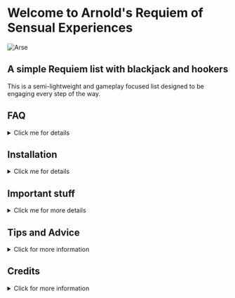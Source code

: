 # Welcome to Arnold's Requiem of Sensual Experiences 

![Arse](https://github.com/user-attachments/assets/e9c73870-22ce-4831-8e0e-dc24e31af478)

## A simple Requiem list with blackjack and hookers

This is a semi-lightweight and gameplay focused list designed to be engaging every step of the way.

## FAQ
<details closed>
<summary>Click me for details</summary>
<br>

### How much storage do I need?

Technically only 308gb, but I'd say 350gb to stay on the safe side during installation. You can delete the downloads folder after the list is installed to cut it down to around 200gb

### How heavy is this list?

I tried to keep it somewhat performance friendly. I'd recommend at least 32gbs of ram with a 40gb [pagefile](https://www.tomshardware.com/news/how-to-manage-virtual-memory-pagefile-windows-10,36929.html), a 5600x, and a 3060 ti. Although I have seen people run it on lower end hardware during testing. Please note that while it is possible to run with 16gbs of ram, you may run into some stability issues. 

### My performance is bad, is there anything I can do?

```¯\_(ツ)_/¯ ```

I'm working on a few things like custom occlusion, but unless you're very good at modding, there's not much you can do other than wait or upgrade your PC

### This list is hard, can I decrease the difficulty?

Kind of? Requiem lite is included and makes things like stamina a bit easier to manage, but it is still going to be more difficult than vanilla skyrim

### Why no CC content?

I don't like Bethesda's scummy monetization methods and I will not force anyone to pay for the CC in order to play the list. I want this to be as accessible as possible

### I dont like the ENB, can I change it?

Sure! Cabbage, Pi-Cho, and Kauz are included but if you don't like any of those, there are plenty of ENB presets out there to try out

### does this list support controller?

Yep! Just scroll down to the bottom and you'll see a separator labeled "Controller Optionals"
Enable both the mods in there and you should be good to go

### What body mod does it use for men?

![image](https://github.com/user-attachments/assets/3f727ab4-d201-4cd9-a397-a9843a8080bd)

### What body mod does it use for women?

![shrek-somebody](https://github.com/user-attachments/assets/4bc27c98-419c-43ff-b8ac-5562b698d38f)

</details>

## Installation

<details closed>
<summary>Click me for details</summary>
  
### Pre-installation Requirements

1. [Microsoft Visual C++ Redistributable](https://learn.microsoft.com/en-us/cpp/windows/latest-supported-vc-redist?view=msvc-170)

   ![image](https://github.com/user-attachments/assets/d5bf9726-8459-4539-8236-b8aadf36603b)

2. [.NET 9.0 SDK](https://dotnet.microsoft.com/en-us/download)

   ![image](https://github.com/user-attachments/assets/01a8419e-edfd-4e6b-b619-c47c25034008)

3. [.NET Framework 4.8.1](https://dotnet.microsoft.com/en-us/download/dotnet-framework)

   ![image](https://github.com/user-attachments/assets/224e312b-a484-4469-a475-cec66f404106)

This is required software to run this and, as far as I'm aware, any other Wabbajack list. Most of you probably have this installed already, but it never hurts to double check.

### Clean Skyrim Installation

1. Install Skyrim Special Edition through Steam. If you already have it installed, verify the integrity of your game files.

2. Navigate to your Steam Skyrim Data folder

3. Within the data folder, delete the 2 curios files named ```ccbgssse037-curios.bsa``` and ```ccbgssse037-curios.esl```

4. Launch Skyrim from Steam

5. Select Creations from the main menu

6. Search for the Rare Curios mod and download

7. Exit the game

### Wabbajack Setup

1. [Wabbajack](https://www.wabbajack.org)

   Click the big purple download button

2. Install it to a folder that isn't in your documents folder or the root of a drive

3. Launch the Wabbajack client

4. Click the settings button in the bottom left

5. Log into your Nexus account

### Install A.R.S.E. 

**If you download it from the Wabbajack UI**

Just select the download and install folders

**If you downloaded the file from Nexus**

1. Click "Browse Lists"

2. In the top right, click "Install from Disk"

3. Find the A.R.S.E.wabbajack file that you downloaded

4. Select the download and install folders

### PLEASE DO NOT INSTALL WABBAJACK LISTS TO THE SAME FOLDER THAT YOU HAVE THE WABBAJACK CLIENT INSTALLED, THINGS WILL PROBABLY BREAK

### Running the game

1. Navigate to where you installed the list

2. Launch ModOrganizer.exe

3. Click the "Run" button in the top right

4. **(OPTIONAL)** If you don't want to launch MO2 every time you go to play the list, you can click the shortcut button on the bottom right to create a shortcut that launches the list directly. 

</details>

## Important stuff

<details closed>
<summary>Click me for more details</summary>
<br>

### Load Order Library

[A.R.S.E. Load Order Library](https://loadorderlibrary.com/lists/arse)

### Preview

[I had a lot of fun making it lmao](https://youtu.be/zbw_FbQ901U?si=wgbMjUDoQgSEZWHu)

### Discord Server

[OCM Discord](https://discord.gg/vYkTp86CcZ) (grab the ARSE role)

### Keyboard Controls

![keyboard-layout](https://github.com/user-attachments/assets/6cdde82d-b0fe-4f3c-9063-61affe2a905d)

### Controller Controls

![Layout 400](https://github.com/user-attachments/assets/1ebff314-f9bd-44a5-b7ad-5b9c4d8b953e)

</details>

## Tips and Advice

<details closed>
  <summary>Click for more information</summary>
  
 ### Coming soon!
  
  </details>
  
## Credits

<details closed>
<summary>Click for more information</summary>

### Discord Servers

Wabbajack 

Community Shaders

The Modding Bungalo

OStim Standalone Official

Skyforge Workshop

### My server moderators: 

Alabast

Ambiguzen

Charlistic

HDMFanatic (hardcrafter)

Khaos

Naomi

Shin

shxdowsoul

### Cool people that frequently help out around the server, provided input, or contributed to one of the lists I run:

Ermo

Arttumiro

Clueless

Dingo

Glathos

Paimal

Sizif

Sswaye

superclwon

Vacility

Vyra Love

Khaiya

*Hard F* Wheeler (tumu)

Jami

rehtrez

Jengle

AlenVex

### Other list authors that I shamelessly steal ideas from:

Herr Schtevie

TwistedModding

biggie_boss

Alaxouche

Ouroboros

Its_Ivy

Ghoulified

PHoenix (I used SME as a base for this)

### Ko-fi supporters

I really don't want to make any of their information public since a lot of them use their real names on there, but thank you to everyone who donated. When my mom died I was between jobs and in school so it was extremely hard on my family financially. Everyone who donated, no matter how little it was, made my life a trillion times easier and I cannot express how grateful I am with words. Some day, hopefully, I'll be able to give enough back to the community to make up for it.
